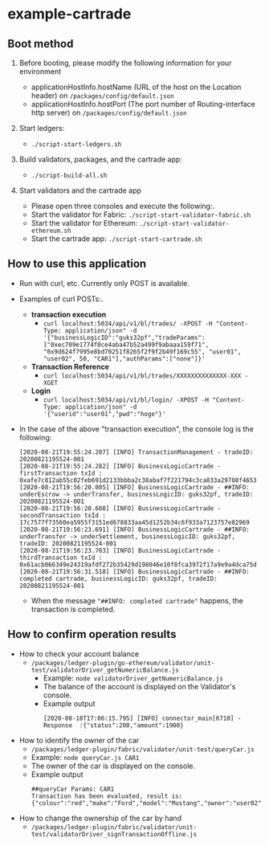 # example-cartrade

## Boot method

1. Before booting, please modify the following information for your environment
	- applicationHostInfo.hostName (URL of the host on the Location header) on `/packages/config/default.json`
	- applicationHostInfo.hostPort (The port number of Routing-interface http server) on `/packages/config/default.json`

1. Start ledgers:
	- `./script-start-ledgers.sh` 
1. Build validators, packages, and the cartrade app:
	- `./script-build-all.sh`
1. Start validators and the cartrade app
	- Please open three consoles and execute the following:.
	- Start the validator for Fabric:
		`./script-start-validator-fabric.sh`
	- Start the validator for Ethereum:
		`./script-start-validator-ethereum.sh`
	- Start the cartrade app:
		`./script-start-cartrade.sh`

## How to use this application
- Run with curl, etc. Currently only POST is available.
- Examples of curl POSTs:.
	- **transaction execution**
		- `curl localhost:5034/api/v1/bl/trades/ -XPOST -H "Content-Type: application/json" -d '{"businessLogicID":"guks32pf","tradeParams":["0xec709e1774f0ce4aba47b52a499f9abaaa159f71", "0x9d624f7995e8bd70251f8265f2f9f2b49f169c55", "user01", "user02", 50, "CAR1"],"authParams":["none"]}'`
	- **Transaction Reference**
		- `curl localhost:5034/api/v1/bl/trades/XXXXXXXXXXXXXX-XXX -XGET`
	- **Login**
		- `curl localhost:5034/api/v1/bl/login/ -XPOST -H "Content-Type: application/json" -d '{"userid":"user01","pwd":"hoge"}'`

- In the case of the above "transaction execution", the console log is the following:
	```
	[2020-08-21T19:55:24.207] [INFO] TransactionManagement - tradeID: 20200821195524-001
	[2020-08-21T19:55:24.282] [INFO] BusinessLogicCartrade - firstTransaction txId : 0xafe7c812ab55c02feb691d2133bbba2c38abaf7f221794c3ca833a29708f4653
	[2020-08-21T19:56:20.005] [INFO] BusinessLogicCartrade - ##INFO: underEscrow -> underTransfer, businessLogicID: guks32pf, tradeID: 20200821195524-001
	[2020-08-21T19:56:20.608] [INFO] BusinessLogicCartrade - secondTransaction txId : 17c7577f73560ea5955f3151ed678833aa45d1252b34c6f933a7123757e82969
	[2020-08-21T19:56:23.691] [INFO] BusinessLogicCartrade - ##INFO: underTransfer -> underSettlement, businessLogicID: guks32pf, tradeID: 20200821195524-001
	[2020-08-21T19:56:23.703] [INFO] BusinessLogicCartrade - thirdTransaction txId : 0x61acb066349e24319afdf272b35429d198046e10f8fca3972f17a9e9a4dca75d
	[2020-08-21T19:56:31.518] [INFO] BusinessLogicCartrade - ##INFO: completed cartrade, businessLogicID: guks32pf, tradeID: 20200821195524-001
	```
	- When the message `"##INFO: completed cartrade"` happens, the transaction is completed.

## How to confirm operation results
- How to check your account balance
	- `/packages/ledger-plugin/go-ethereum/validator/unit-test/validatorDriver_getNumericBalance.js`
		- Example: `node validatorDriver_getNumericBalance.js`
 		- The balance of the account is displayed on the Validator's console.
 		- Example output
			```
			[2020-08-18T17:06:15.795] [INFO] connector_main[6710] - Response  :{"status":200,"amount":1900}
			```
- How to identify the owner of the car
	- `/packages/ledger-plugin/fabric/validator/unit-test/queryCar.js`
	- Example: `node queryCar.js CAR1`
	- The owner of the car is displayed on the console.
	- Example output
		```
		##queryCar Params: CAR1
		Transaction has been evaluated, result is: {"colour":"red","make":"Ford","model":"Mustang","owner":"user02"}
		```
- How to change the ownership of the car by hand
	- ``/packages/ledger-plugin/fabric/validator/unit-test/validatorDriver_signTransactionOffline.js``